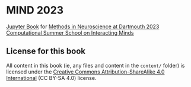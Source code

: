 # MIND 2023
[Jupyter Book](https://jupyterbook.org/) for [Methods in Neuroscience at Dartmouth 2023 Computational Summer School on Interacting Minds](http://mindsummerschool.org/current_year.html)


## License for this book

All content in this book (ie, any files and content in the `content/` folder)
is licensed under the [Creative Commons Attribution-ShareAlike 4.0 International](https://creativecommons.org/licenses/by-sa/4.0/)
(CC BY-SA 4.0) license.